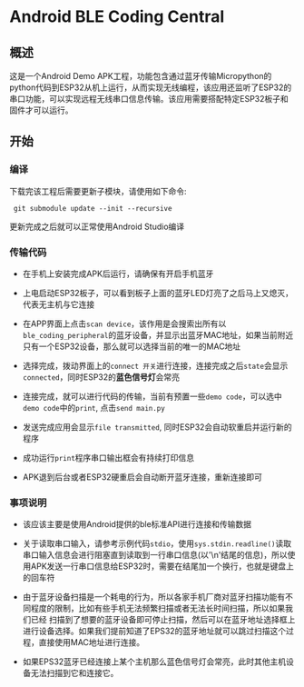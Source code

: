 # Android BLE Coding Central

## 概述

这是一个Android Demo APK工程，功能包含通过蓝牙传输Micropython的python代码到ESP32从机上运行，从而实现无线编程，该应用还监听了ESP32的串口功能，可以实现远程无线串口信息传输。该应用需要搭配特定ESP32板子和固件才可以运行。

## 开始

### 编译

下载完该工程后需要更新子模块，请使用如下命令:

```shell
 git submodule update --init --recursive
```

更新完成之后就可以正常使用Android Studio编译

### 传输代码

- 在手机上安装完成APK后运行，请确保有开启手机蓝牙

- 上电启动ESP32板子，可以看到板子上面的蓝牙LED灯亮了之后马上又熄灭，代表无主机与它连接

- 在APP界面上点击`scan device`，该作用是会搜索出所有以`ble_coding_peripheral`的蓝牙设备，并显示出蓝牙MAC地址，如果当前附近只有一个ESP32设备，那么就可以选择当前的唯一的MAC地址

- 选择完成，拨动界面上的`connect 开关`进行连接，连接完成之后`state`会显示`connected`，同时ESP32的**蓝色信号灯**会常亮

- 连接完成，就可以进行代码的传输，当前有预置一些`demo code`，可以选中`demo code`中的`print`, 点击`send main.py`

- 发送完成应用会显示`file transmitted`, 同时ESP32会自动软重启并运行新的程序

- 成功运行`print`程序串口输出框会有持续打印信息

- APK退到后台或者ESP32硬重启会自动断开蓝牙连接，重新连接即可

### 事项说明

- 该应该主要是使用Android提供的ble标准API进行连接和传输数据

- 关于读取串口输入，请参考示例代码`stdio`，使用`sys.stdin.readline()`读取串口输入信息会进行阻塞直到读取到一行串口信息(以'\n'结尾的信息)，所以使用APK发送一行串口信息给ESP32时，需要在结尾加一个换行，也就是键盘上的回车符

- 由于蓝牙设备扫描是一个耗电的行为，所以各家手机厂商对蓝牙扫描功能有不同程度的限制，比如有些手机无法频繁扫描或者无法长时间扫描，所以如果我们已经
扫描到了想要的蓝牙设备即可停止扫描，然后可以在蓝牙地址选择框上进行设备选择。如果我们提前知道了EPS32的蓝牙地址就可以跳过扫描这个过程，直接使用MAC地址进行连接。

- 如果EPS32蓝牙已经连接上某个主机那么蓝色信号灯会常亮，此时其他主机设备无法扫描到它和连接它。
